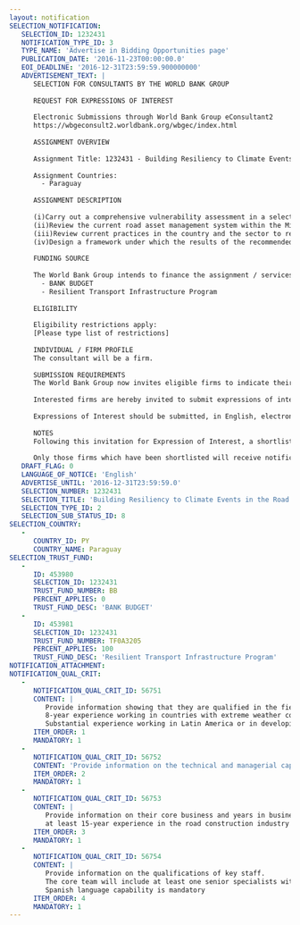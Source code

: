 ```yaml
---
layout: notification
SELECTION_NOTIFICATION: 
   SELECTION_ID: 1232431
   NOTIFICATION_TYPE_ID: 3
   TYPE_NAME: 'Advertise in Bidding Opportunities page'
   PUBLICATION_DATE: '2016-11-23T00:00:00.0'
   EOI_DEADLINE: '2016-12-31T23:59:59.900000000'
   ADVERTISEMENT_TEXT: |
      SELECTION FOR CONSULTANTS BY THE WORLD BANK GROUP
      
      REQUEST FOR EXPRESSIONS OF INTEREST
      
      Electronic Submissions through World Bank Group eConsultant2
      https://wbgeconsult2.worldbank.org/wbgec/index.html
      
      ASSIGNMENT OVERVIEW
      
      Assignment Title: 1232431 - Building Resiliency to Climate Events in the Road Network of Paraguay
      
      Assignment Countries:
        - Paraguay
      
      ASSIGNMENT DESCRIPTION
      
      (i)Carry out a comprehensive vulnerability assessment in a selected road network to identify the spots or sections that are vulnerable to weather conditions and climate change and identify a set of actions that can be implemented through CREMA type contracts 
      (ii)Review the current road asset management system within the Ministry of Public Works to recommend a set of actions to internalize better risk reduction measures to climate events within the road project cycle. 
      (iii)Review current practices in the country and the sector to respond to climate related events and disasters with the objective to strengthen response measures in terms of processes, financing and human resources to reestablish connectivity and the conditions of the road network in light of the best practices globally and in the region. 
      (iv)Design a framework under which the results of the recommended actions to build resiliency in the road network would be measured against current practices in other sections
      
      FUNDING SOURCE
      
      The World Bank Group intends to finance the assignment / services described below under the following:
        - BANK BUDGET
        - Resilient Transport Infrastructure Program
      
      ELIGIBILITY
      
      Eligibility restrictions apply:
      [Please type list of restrictions]
      
      INDIVIDUAL / FIRM PROFILE
      The consultant will be a firm. 
      
      SUBMISSION REQUIREMENTS
      The World Bank Group now invites eligible firms to indicate their interest in providing the services.  Interested firms must provide information indicating that they are qualified to perform the services (brochures, description of similar assignments, experience in similar conditions, availability of appropriate skills among staff, etc. for firms; CV and cover letter for individuals).  Please note that the total size of all attachments should be less than 5MB.  Consultants may associate to enhance their qualifications.
      
      Interested firms are hereby invited to submit expressions of interest.
      
      Expressions of Interest should be submitted, in English, electronically through World Bank Group eConsultant2 (https://wbgeconsult2.worldbank.org/wbgec/index.html)
      
      NOTES
      Following this invitation for Expression of Interest, a shortlist of qualified firms will be formally invited to submit proposals. Shortlisting and selection will be subject to the availability of funding.
      
      Only those firms which have been shortlisted will receive notification. No debrief will be provided to firms which have not been shortlisted.
   DRAFT_FLAG: 0
   LANGUAGE_OF_NOTICE: 'English'
   ADVERTISE_UNTIL: '2016-12-31T23:59:59.0'
   SELECTION_NUMBER: 1232431
   SELECTION_TITLE: 'Building Resiliency to Climate Events in the Road Network of Paraguay'
   SELECTION_TYPE_ID: 2
   SELECTION_SUB_STATUS_ID: 8
SELECTION_COUNTRY: 
   - 
      COUNTRY_ID: PY
      COUNTRY_NAME: Paraguay
SELECTION_TRUST_FUND: 
   - 
      ID: 453980
      SELECTION_ID: 1232431
      TRUST_FUND_NUMBER: BB
      PERCENT_APPLIES: 0
      TRUST_FUND_DESC: 'BANK BUDGET'
   - 
      ID: 453981
      SELECTION_ID: 1232431
      TRUST_FUND_NUMBER: TF0A3205
      PERCENT_APPLIES: 100
      TRUST_FUND_DESC: 'Resilient Transport Infrastructure Program'
NOTIFICATION_ATTACHMENT: 
NOTIFICATION_QUAL_CRIT: 
   - 
      NOTIFICATION_QUAL_CRIT_ID: 56751
      CONTENT: |
         Provide information showing that they are qualified in the field of the assignment.
         8-year experience working in countries with extreme weather conditions with experience in the design of tools to include risk reduction measures in the road cycle and the design of drainage structure according to current and increased levels of rain falls and water curses 
         Substantial experience working in Latin America or in developing countries with similar challenges and constraints for road construction
      ITEM_ORDER: 1
      MANDATORY: 1
   - 
      NOTIFICATION_QUAL_CRIT_ID: 56752
      CONTENT: 'Provide information on the technical and managerial capabilities of the firm.'
      ITEM_ORDER: 2
      MANDATORY: 1
   - 
      NOTIFICATION_QUAL_CRIT_ID: 56753
      CONTENT: |
         Provide information on their core business and years in business.
         at least 15-year experience in the road construction industry related to road works design and construction
      ITEM_ORDER: 3
      MANDATORY: 1
   - 
      NOTIFICATION_QUAL_CRIT_ID: 56754
      CONTENT: |
         Provide information on the qualifications of key staff.
         The core team will include at least one senior specialists with international experience in the use of tools to internalize risk reduction measures in road designs and the road cycle
         Spanish language capability is mandatory
      ITEM_ORDER: 4
      MANDATORY: 1
---
```

